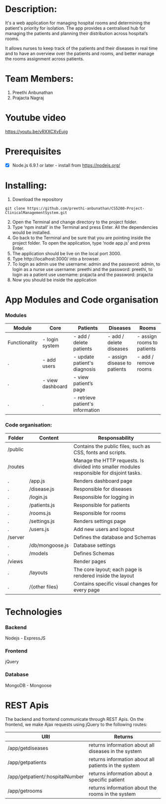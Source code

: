 # Description:
It's a web application for managing hospital rooms and determining the patient's priority for isolation. The app provides a centralised hub for managing the patients and planning their distribution across hospital’s rooms. 

It allows nurses to keep track of the patients and their diseases in real time and to have an overview over the patients and rooms, and better manage the rooms assignment across patients.

# Team Members:
1. Preethi Anbunathan
2. Prajacta Nagraj


# Youtube video
https://youtu.be/vRXXCXvEujg

# Prerequisites
- [x] Node.js 6.9.1 or later - install from https://nodejs.org/

# Installing:
1.	Download the repository
```
git clone https://github.com/preethi-anbunathan/CS5200-Project-ClinicalManagementSystem.git
```
2.	Open the Terminal and change directory to the project folder.
3.	Type ‘npm install’ in the Terminal and press Enter. All the dependencies would be installed.
4.	Go back to the Terminal and be sure that you are pointing inside the project folder. To open the application, type ‘node app.js’ and press Enter.
5.	The application should be live on the local port 3000.  
6.	Type http://localhost:3000/ into a browser.
7.	To login as admin use the username: admin  and the password: admin, to login as a nurse use username: preethi and the password: preethi, to login as a patient use username: prajacta and the password: prajacta
8.	Now you should be inside the application



# App Modules and Code organisation
### Modules

Module|Core	|Patients|Diseases|Rooms 
------|-----|--------|--------|----
Functionality	|- login system | - add / delete patients | - add / delete diseases | 	- assign rooms to patients
.|- add users | - update patient's diagnosis | - assign disease to patients | - add / remove rooms
.|- view dashboard	| - view patient’s page | 
.|.| - retrieve patient's information	

### Code organisation:

Folder | Content | Responsability
------|-----|--------
/public	| |	Contains the public files, such as CSS, fonts and scripts.
/routes	| |	Manage the HTTP requests. Is divided into smaller modules responsible for disjoint tasks.
.	|/app.js| 	Renders dashboard page
.	|/disease.js| 	Responsible for diseases
.	|/login.js|	Responsible for logging in
.	|/patients.js|	Responsible for patients
.	|/rooms.js|	Responsible for rooms
.	|/settings.js|	Renders settings page
.	|/users.js|	Add new users and logout
/server	| |	Defines the database and Schemas
.	|/db/mongoose.js| 	Database settings
.	|/models| 	Defines Schemas
/views		| |Render pages
.	|/layouts|	The core layout; each page is rendered inside the layout
.	|/(other files)|	Contains specific visual changes for every page

# Technologies

### Backend
Nodejs - ExpressJS

### Frontend
jQuery

### Database
MongoDB - Mongoose

# REST Apis
The backend and frontend communicate through REST Apis. On the frontend, we make Ajax requests using jQuery to the following routes: 

URI |	Returns
----|----
/app/getdiseases |	returns information about all diseases in the system
/app/getpatients |       	returns information about all patients in the system
/app/getpatient/:hospitalNumber |	returns information about a specific patient
/app/getrooms	| returns information about the rooms in the system








